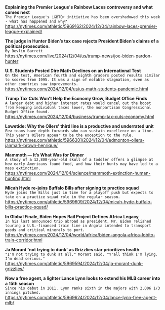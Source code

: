 **Explaining the Premier League's Rainbow Laces controversy and what comes next**\
`The Premier League's LGBTQ+ initiative has been overshadowed this week - what has happened and why?`\
https://nytimes.com/athletic/5969162/2024/12/04/rainbow-laces-premier-league-explained/

**The judge in Hunter Biden’s tax case rejects President Biden’s claims of a political prosecution.**\
`By Devlin Barrett`\
https://nytimes.com/live/2024/12/04/us/trump-news/joe-biden-pardon-hunter

**U.S. Students Posted Dire Math Declines on an International Test**\
`On the test, American fourth and eighth graders posted results similar to scores from 1995. It was a sign of notable stagnation, even as other countries saw improvements.`\
https://nytimes.com/2024/12/04/us/us-math-students-pandemic.html

**Trump Tax Cuts Won’t Help the Economy Grow, Budget Office Finds**\
`A larger debt and higher interest rates would cancel out the boost from keeping individual taxes lower, the nonpartisan Congressional Budget Office found.`\
https://nytimes.com/2024/12/04/business/trump-tax-cuts-economy.html

**Lowetide: Why the Oilers' third line is a productive and underrated unit**\
`Few teams have depth forwards who can sustain excellence on a line. This year's Oilers appear to be the exception to the rule.`\
https://nytimes.com/athletic/5966301/2024/12/04/edmonton-oilers-janmark-brown-henrique/

**Mammoth — It’s What Was for Dinner**\
`A study of a 12,800-year-old skull of a toddler offers a glimpse at how early Americans found food, and how their hunts may have led to a mass extinction.`\
https://nytimes.com/2024/12/04/science/mammoth-extinction-human-hunting.html

**Micah Hyde re-joins Buffalo Bills after signing to practice squad**\
`Hyde joins the Bills just in time for a playoff push but expects to take on a practice squad role in the regular season. `\
https://nytimes.com/athletic/5969609/2024/12/04/micah-hyde-buffalo-bills-practice-squad/

**In Global Finale, Biden Hopes Rail Project Defines Africa Legacy**\
`In his last announced trip abroad as president, Mr. Biden relished touring a U.S.-financed train line in Angola intended to transport goods and critical minerals to port.`\
https://nytimes.com/2024/12/04/world/africa/biden-angola-africa-lobito-train-corridor.html

**Ja Morant 'not trying to dunk' as Grizzlies star prioritizes health**\
`"I'm not trying to dunk at all," Morant said. "Y'all think I'm lying. I'm dead serious."`\
https://nytimes.com/athletic/5969594/2024/12/04/ja-morant-dunk-grizzlies/

**Now a free agent, a lighter Lance Lynn looks to extend his MLB career into a 15th season**\
`Since his debut in 2011, Lynn ranks sixth in the majors with 2,006 1/3 innings pitched.`\
https://nytimes.com/athletic/5969624/2024/12/04/lance-lynn-free-agent-mlb/

